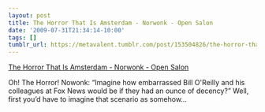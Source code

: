 ```yaml
---
layout: post
title: The Horror That Is Amsterdam - Norwonk - Open Salon
date: '2009-07-31T21:34:14-10:00'
tags: []
tumblr_url: https://metavalent.tumblr.com/post/153504826/the-horror-that-is-amsterdam-norwonk-open
---
```

[The Horror That Is Amsterdam - Norwonk - Open Salon](https://digg.com/political_opinion/The_Horror_That_Is_Amsterdam_Norwonk_Open_Salon)  

Oh! The Horror! Nowonk: “Imagine how embarrassed Bill O'Reilly and his colleagues at Fox News would be if they had an ounce of decency?” Well, first you’d have to imagine that scenario as somehow…

